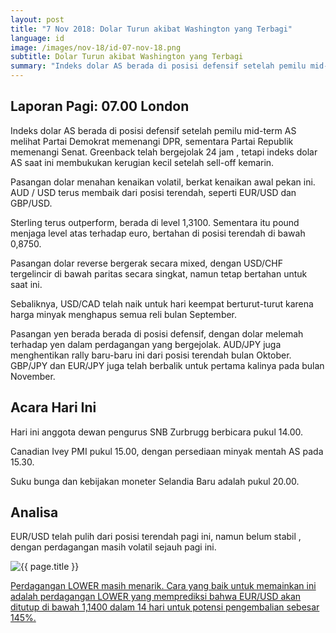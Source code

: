 ```yaml
---
layout: post
title: "7 Nov 2018: Dolar Turun akibat Washington yang Terbagi"
language: id
image: /images/nov-18/id-07-nov-18.png
subtitle: Dolar Turun akibat Washington yang Terbagi
summary: "Indeks dolar AS berada di posisi defensif setelah pemilu mid-term AS melihat Partai Demokrat memenangi DPR, sementara Partai Republik memenangi Senat"
---
```

## Laporan Pagi: 07.00 London

Indeks dolar AS berada di posisi defensif setelah pemilu mid-term AS melihat Partai Demokrat memenangi DPR, sementara Partai Republik memenangi Senat. Greenback telah bergejolak 24 jam , tetapi indeks dolar AS saat ini membukukan kerugian kecil setelah sell-off kemarin.

Pasangan dolar menahan kenaikan volatil, berkat kenaikan awal pekan ini. AUD / USD terus membaik dari posisi terendah, seperti EUR/USD dan GBP/USD.

Sterling terus outperform, berada di level 1,3100. Sementara itu pound menjaga level atas terhadap euro, bertahan di posisi terendah di bawah 0,8750.

Pasangan dolar reverse bergerak secara mixed, dengan USD/CHF tergelincir di bawah paritas secara singkat, namun tetap bertahan untuk saat ini.

Sebaliknya, USD/CAD telah naik untuk hari keempat berturut-turut karena harga minyak menghapus semua reli bulan September.

Pasangan yen berada berada di posisi defensif, dengan dolar melemah terhadap yen dalam perdagangan yang bergejolak. AUD/JPY juga menghentikan rally baru-baru ini dari posisi terendah bulan Oktober. GBP/JPY dan EUR/JPY juga telah berbalik untuk pertama kalinya pada bulan November.

## Acara Hari Ini

Hari ini anggota dewan pengurus SNB Zurbrugg berbicara pukul 14.00.

Canadian Ivey PMI pukul 15.00, dengan persediaan minyak mentah AS pada 15.30.

Suku bunga dan kebijakan moneter Selandia Baru adalah pukul 20.00.

## Analisa

EUR/USD telah pulih dari posisi terendah pagi ini, namun belum stabil , dengan perdagangan masih volatil sejauh pagi ini.

<img src="{{ site.url }}/images/nov-18/id-07-nov-18.png" alt="{{ page.title }}" title="{{ page.title }}">

<a href="%LINK%%?currency=USD&market=forex&underlying=frxEURUSD&formname=higherlower&duration_amount=14&duration_units=d&amount=10&amount_type=stake&expiry_type=duration&barrier=1.14" target="_blank" rel="noopener noreferrer nofollow">Perdagangan LOWER masih menarik. Cara yang baik untuk memainkan ini adalah perdagangan LOWER yang memprediksi bahwa EUR/USD akan ditutup di bawah 1,1400 dalam 14 hari untuk potensi pengembalian sebesar 145%.</a>
